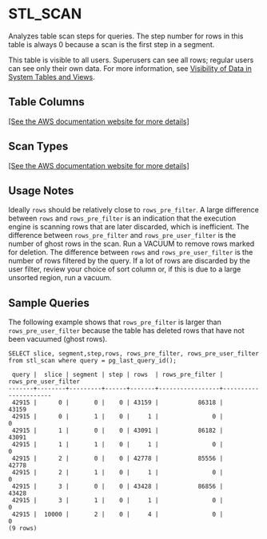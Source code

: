 # STL\_SCAN<a name="r_STL_SCAN"></a>

Analyzes table scan steps for queries\. The step number for rows in this table is always 0 because a scan is the first step in a segment\.

This table is visible to all users\. Superusers can see all rows; regular users can see only their own data\. For more information, see [Visibility of Data in System Tables and Views](c_visibility-of-data.md)\.

## Table Columns<a name="r_STL_SCAN-table-columns"></a>

[\[See the AWS documentation website for more details\]](http://docs.aws.amazon.com/redshift/latest/dg/r_STL_SCAN.html)

## Scan Types<a name="r_STL_SCAN-scan-types"></a>

[\[See the AWS documentation website for more details\]](http://docs.aws.amazon.com/redshift/latest/dg/r_STL_SCAN.html)

## Usage Notes<a name="w7aac51c11c93c11"></a>

Ideally `rows` should be relatively close to `rows_pre_filter`\. A large difference between `rows` and `rows_pre_filter` is an indication that the execution engine is scanning rows that are later discarded, which is inefficient\. The difference between `rows_pre_filter` and `rows_pre_user_filter` is the number of ghost rows in the scan\. Run a VACUUM to remove rows marked for deletion\. The difference between `rows` and `rows_pre_user_filter` is the number of rows filtered by the query\. If a lot of rows are discarded by the user filter, review your choice of sort column or, if this is due to a large unsorted region, run a vacuum\.

## Sample Queries<a name="r_STL_SCAN-sample-queries"></a>

The following example shows that `rows_pre_filter` is larger than `rows_pre_user_filter` because the table has deleted rows that have not been vacuumed \(ghost rows\)\. 

```
SELECT slice, segment,step,rows, rows_pre_filter, rows_pre_user_filter 
from stl_scan where query = pg_last_query_id();

 query |  slice | segment | step | rows  | rows_pre_filter | rows_pre_user_filter
-------+--------+---------+------+-------+-----------------+----------------------
 42915 |      0 |       0 |    0 | 43159 |           86318 |                43159
 42915 |      0 |       1 |    0 |     1 |               0 |                    0
 42915 |      1 |       0 |    0 | 43091 |           86182 |                43091
 42915 |      1 |       1 |    0 |     1 |               0 |                    0
 42915 |      2 |       0 |    0 | 42778 |           85556 |                42778
 42915 |      2 |       1 |    0 |     1 |               0 |                    0
 42915 |      3 |       0 |    0 | 43428 |           86856 |                43428
 42915 |      3 |       1 |    0 |     1 |               0 |                    0
 42915 |  10000 |       2 |    0 |     4 |               0 |                    0
(9 rows)
```